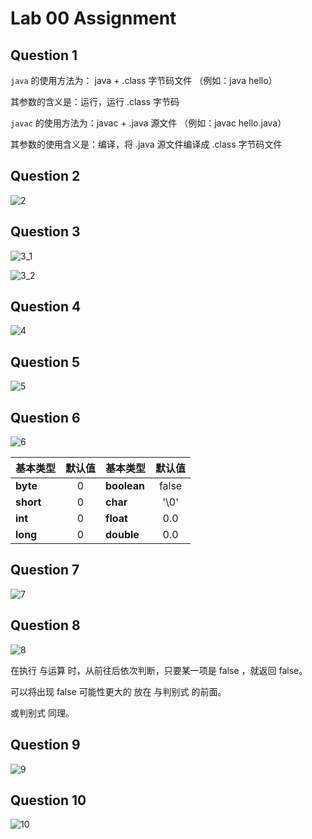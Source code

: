# Lab 00 Assignment

## Question 1

`java` 的使用方法为： java + .class 字节码文件 （例如：java hello）

其参数的含义是：运行，运行 .class 字节码

`javac` 的使用方法为：javac + .java 源文件 （例如：javac hello.java）

其参数的使用含义是：编译，将 .java 源文件编译成 .class 字节码文件

## Question 2

![2](https://cdn.jsdelivr.net/gh/hjc-owo/hjc-owo.github.io@img/202205140132390.png)

## Question 3

![3_1](https://cdn.jsdelivr.net/gh/hjc-owo/hjc-owo.github.io@img/202205140132719.png)

![3_2](https://cdn.jsdelivr.net/gh/hjc-owo/hjc-owo.github.io@img/202205140132419.png)

## Question 4

![4](https://cdn.jsdelivr.net/gh/hjc-owo/hjc-owo.github.io@img/202205140133830.png)

## Question 5

![5](https://cdn.jsdelivr.net/gh/hjc-owo/hjc-owo.github.io@img/202205140133493.png)

## Question 6

![6](https://cdn.jsdelivr.net/gh/hjc-owo/hjc-owo.github.io@img/202205140133056.png)

| 基本类型  | 默认值 | 基本类型    | 默认值 |
| :-------- | :----: | :---------- | :----: |
| **byte**  |   0    | **boolean** | false  |
| **short** |   0    | **char**    |  '\0'  |
| **int**   |   0    | **float**   |  0.0   |
| **long**  |   0    | **double**  |  0.0   |

## Question 7

![7](https://cdn.jsdelivr.net/gh/hjc-owo/hjc-owo.github.io@img/202205140133620.png)

## Question 8

![8](https://cdn.jsdelivr.net/gh/hjc-owo/hjc-owo.github.io@img/202205140133751.png)

在执行 与运算 时，从前往后依次判断，只要某一项是 false ，就返回 false。

可以将出现 false 可能性更大的 放在 与判别式 的前面。



或判别式 同理。

## Question 9

![9](https://cdn.jsdelivr.net/gh/hjc-owo/hjc-owo.github.io@img/202205140133591.png)

## Question 10

![10](https://cdn.jsdelivr.net/gh/hjc-owo/hjc-owo.github.io@img/202205140133394.png)